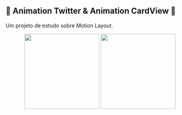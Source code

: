 ## 📌 Animation Twitter &  Animation CardView 📌
Um projeto de estudo sobre Motion Layout.
<p align="center">
<img width=200 src="https://i.imgur.com/NSpcnI0.gif"></img>
<img width=200 src="https://i.imgur.com/hTTnFTp.gif"></img>
</p>
